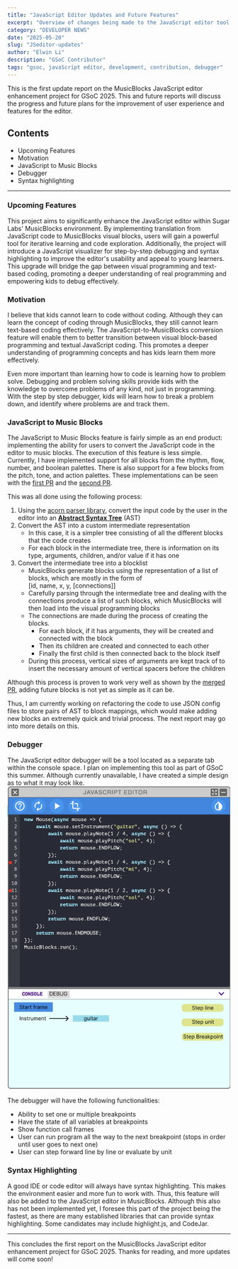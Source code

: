 ```yaml
---
title: "JavaScript Editor Updates and Future Features"
excerpt: "Overview of changes being made to the JavaScript editor tool in MusicBlocks v3, and future plans"
category: "DEVELOPER NEWS"
date: "2025-05-20"
slug: "JSeditor-updates"
author: "Elwin Li"
description: "GSoC Contributor"
tags: "gsoc, javaScript editor, development, contribution, debugger"
---
```


This is the first update report on the MusicBlocks JavaScript editor enhancement project for 
GSoC 2025. This and future reports will discuss the progress and future plans for the improvement 
of user experience and features for the editor.

## Contents
- Upcoming Features
- Motivation
- JavaScript to Music Blocks
- Debugger
- Syntax highlighting

---

### Upcoming Features
This project aims to significantly enhance the JavaScript editor within Sugar Labs'
MusicBlocks environment. By implementing translation from JavaScript code to
MusicBlocks visual blocks, users will gain a powerful tool for iterative learning and code
exploration. Additionally, the project will introduce a JavaScript visualizer for step-by-step
debugging and syntax highlighting to improve the editor's usability and appeal to young
learners. This upgrade will bridge the gap between visual programming and text-based coding,
promoting a deeper understanding of real programming and empowering kids to debug
effectively.

### Motivation
I believe that kids cannot learn to
code without coding. Although they can learn the concept of coding through MusicBlocks, they
still cannot learn text-based coding effectively. The JavaScript-to-MusicBlocks conversion feature
will enable them to better transition between visual block-based programming and
textual JavaScript coding. This promotes a deeper understanding of programming concepts and
has kids learn them more effectively. 

Even more important than learning how to code is learning how to problem solve. Debugging and 
problem solving skills provide kids with the knowledge to overcome problems of any kind, not 
just in programming. With the step by step debugger, kids will learn how to break a problem down, and 
identify where problems are and track them. 

### JavaScript to Music Blocks
The JavaScript to Music Blocks feature is fairly simple as an end product: implementing the ability
for users to convert the JavaScript code in the editor to music blocks. The execution of this feature 
is less simple. Currently, I have implemented support for all blocks from the rhythm, flow, number, and boolean palettes. There is also support for a few blocks from the pitch, tone, and action palettes. These implementations can be seen with the [first PR](https://github.com/sugarlabs/musicblocks/pull/4591) and the [second PR](https://github.com/sugarlabs/musicblocks/pull/4692).

This was all done using the following process:

1. Using the [acorn parser library](https://github.com/acornjs/acorn), convert the input code by the user in the editor into an
[**Abstract Syntax Tree**](https://en.wikipedia.org/wiki/Abstract_syntax_tree) (AST)
2. Convert the AST into a custom intermediate representation
    - In this case, it is a simpler tree consisting of all the different blocks that the code creates
    - For each block in the intermediate tree, there is information on its type, arguments, children, and/or value if it has one
3. Convert the intermediate tree into a blocklist
    - MusicBlocks generate blocks using the representation of a list of blocks, which are mostly in the form of  
    [id, name, x, y, [connections]]
    - Carefully parsing through the intermediate tree and dealing with the connections produce a list of such blocks,
    which MusicBlocks will then load into the visual programming blocks
    - The connections are made during the process of creating the blocks. 
        - For each block, if it has arguments, they will be created and connected with the block
        - Then its children are created and connected to each other
        - Finally the first child is then connected back to the block itself
    - During this process, vertical sizes of arguments are kept track of to insert the necessary amount of vertical spacers before the children

Although this process is proven to work very well as shown by the [merged PR](https://github.com/sugarlabs/musicblocks/pull/4591), 
adding future blocks is not yet as simple as it can be.

Thus, I am currently working on refactoring the code to use JSON config files to store pairs of AST to block mappings, which would
make adding new blocks an extremely quick and trivial process. The next report may go into more details on this.

### Debugger
The JavaScript editor debugger will be a tool located as a separate tab within the console space. I plan on implementing this tool as part of GSoC this summer. Although currently unavailable, I have created a simple design as to what it may look like.
![JSeditor debugger](/assets/post-assets/debugger.png)

The debugger will have the following functionalities:
 - Ability to set one or multiple breakpoints
 - Have the state of all variables at breakpoints 
 - Show function call frames
 - User can run program all the way to the next breakpoint (stops in order until user goes to next one)
 - User can step forward line by line or evaluate by unit

### Syntax Highlighting
A good IDE or code editor will always have syntax highlighting. This makes the environment easier and more fun to work with. Thus,
this feature will also be added to the JavaScript editor in MusicBlocks. Although this also has not been implemented yet, I foresee this
part of the project being the fastest, as there are many established libraries that can provide syntax highlighting. Some candidates may include highlight.js, and CodeJar.

---

This concludes the first report on the MusicBlocks JavaScript editor enhancement project for GSoC 2025. Thanks for reading, and more updates will come soon!